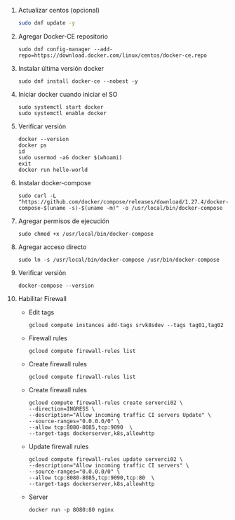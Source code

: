 
1. Actualizar centos (opcional)
    ```bash
    sudo dnf update -y
    ```

1. Agregar Docker-CE repositorio
    ```console
    sudo dnf config-manager --add-repo=https://download.docker.com/linux/centos/docker-ce.repo
    ```

1. Instalar última versión docker
    ```console
    sudo dnf install docker-ce --nobest -y
    ```
1. Iniciar docker cuando iniciar el SO
    ```console
    sudo systemctl start docker
    sudo systemctl enable docker
    ```
1. Verificar versión
    ```console
    docker --version
    docker ps
    id
    sudo usermod -aG docker $(whoami)
    exit
    docker run hello-world
    ```

    
1. Instalar docker-compose
    ```console
    sudo curl -L "https://github.com/docker/compose/releases/download/1.27.4/docker-compose-$(uname -s)-$(uname -m)" -o /usr/local/bin/docker-compose
    ```

1. Agregar permisos de ejecución
    ```console
    sudo chmod +x /usr/local/bin/docker-compose
    ```

1. Agregar acceso directo
    ```console
    sudo ln -s /usr/local/bin/docker-compose /usr/bin/docker-compose
    ```
1. Verificar versión
    ```console
    docker-compose --version
    ```

1. Habilitar Firewall
        
    * Edit tags
        ```console
        gcloud compute instances add-tags srvk8sdev --tags tag01,tag02
        ```

    * Firewall rules
        ```console
        gcloud compute firewall-rules list
        ```

    * Create firewall rules
        ```console
        gcloud compute firewall-rules list
        ```

    * Create firewall rules
        ```console
        gcloud compute firewall-rules create serverci02 \
        --direction=INGRESS \
        --description="Allow incoming traffic CI servers Update" \
        --source-ranges="0.0.0.0/0" \
        --allow tcp:8080-8085,tcp:9090  \
        --target-tags dockerserver,k8s,allowhttp
        ```

    * Update firewall rules
        ```console
        gcloud compute firewall-rules update serverci02 \
        --description="Allow incoming traffic CI servers" \
        --source-ranges="0.0.0.0/0" \
        --allow tcp:8080-8085,tcp:9090,tcp:80  \
        --target-tags dockerserver,k8s,allowhttp
        ```
    
    * Server
        ```console
        docker run -p 8080:80 nginx
        ```
